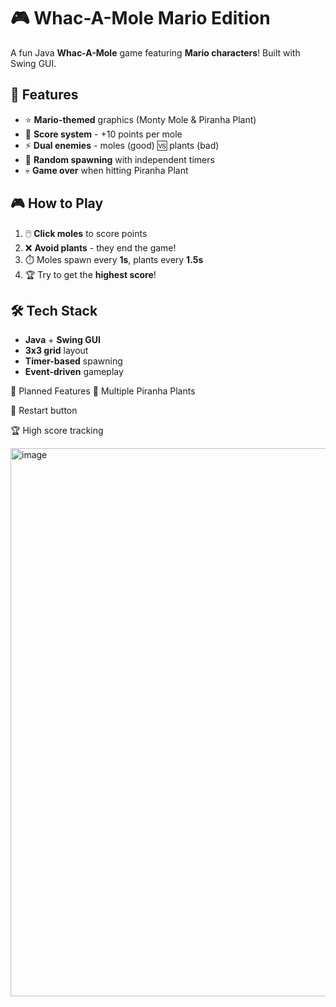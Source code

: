 # 🎮 Whac-A-Mole Mario Edition

A fun Java **Whac-A-Mole** game featuring **Mario characters**! Built with Swing GUI.

## 🚀 Features
- ⭐ **Mario-themed** graphics (Monty Mole & Piranha Plant)
- 🎯 **Score system** - +10 points per mole
- ⚡ **Dual enemies** - moles (good) 🆚 plants (bad)
- 🔄 **Random spawning** with independent timers
- 💀 **Game over** when hitting Piranha Plant

## 🎮 How to Play
1. 🖱️ **Click moles** to score points
2. ❌ **Avoid plants** - they end the game!
3. ⏱️ Moles spawn every **1s**, plants every **1.5s**
4. 🏆 Try to get the **highest score**!

## 🛠️ Tech Stack
- **Java** + **Swing GUI**
- **3x3 grid** layout
- **Timer-based** spawning
- **Event-driven** gameplay


🔮 Planned Features
👥 Multiple Piranha Plants

🔄 Restart button

🏆 High score tracking

<img width="992" height="877" alt="image" src="https://github.com/user-attachments/assets/d131dff7-3d13-4258-9acc-3febc1c6066f" />
